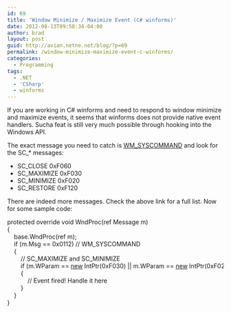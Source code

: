 ```yaml
---
id: 69
title: 'Window Minimize / Maximize Event (C# winforms)'
date: 2012-08-13T09:58:34-04:00
author: brad
layout: post
guid: http://avian.netne.net/blog/?p=69
permalink: /window-minimize-maximize-event-c-winforms/
categories:
  - Programming
tags:
  - .NET
  - 'CSharp'
  - winforms
---
```

If you are working in C# winforms and need to respond to window minimize and maximize events, it seems that winforms does not provide native event handlers. Sucha feat is still very much possible through hooking into the Windows API.

<!--more-->

The exact message you need to catch is [WM_SYSCOMMAND](http://msdn.microsoft.com/en-us/library/windows/desktop/ms646360(v=vs.85).aspx) and look for the SC_* messages:

  * SC_CLOSE 0xF060
  * SC_MAXIMIZE 0xF030
  * SC_MINIMIZE 0xF020
  * SC_RESTORE 0xF120

There are indeed more messages. Check the above link for a full list. Now for some sample code:

<div class="codecolorer-container csharp default" style="overflow:auto;white-space:nowrap;">
  <div class="csharp codecolorer">
    <span class="kw1">protected</span> <span class="kw1">override</span> <span class="kw4">void</span> WndProc<span class="br0">&#40;</span><span class="kw1">ref</span> Message m<span class="br0">&#41;</span><br /> <span class="br0">&#123;</span><br /> &nbsp; &nbsp; <span class="kw1">base</span><span class="sy0">.</span><span class="me1">WndProc</span><span class="br0">&#40;</span><span class="kw1">ref</span> m<span class="br0">&#41;</span><span class="sy0">;</span><br /> &nbsp; &nbsp; <span class="kw1">if</span> <span class="br0">&#40;</span>m<span class="sy0">.</span><span class="me1">Msg</span> <span class="sy0">==</span> 0x0112<span class="br0">&#41;</span> <span class="co1">// WM_SYSCOMMAND</span><br /> &nbsp; &nbsp; <span class="br0">&#123;</span><br /> &nbsp; &nbsp; &nbsp; &nbsp; <span class="co1">// SC_MAXIMIZE and SC_MINIMIZE</span><br /> &nbsp; &nbsp; &nbsp; &nbsp; <span class="kw1">if</span> <span class="br0">&#40;</span>m<span class="sy0">.</span><span class="me1">WParam</span> <span class="sy0">==</span> <a href="http://www.google.com/search?q=new+msdn.microsoft.com"><span class="kw3">new</span></a> IntPtr<span class="br0">&#40;</span>0xF030<span class="br0">&#41;</span> <span class="sy0">||</span> m<span class="sy0">.</span><span class="me1">WParam</span> <span class="sy0">==</span> <a href="http://www.google.com/search?q=new+msdn.microsoft.com"><span class="kw3">new</span></a> IntPtr<span class="br0">&#40;</span>0xF020<span class="br0">&#41;</span><span class="br0">&#41;</span><br /> &nbsp; &nbsp; &nbsp; &nbsp; <span class="br0">&#123;</span><br /> &nbsp; &nbsp; &nbsp; &nbsp; &nbsp; &nbsp; <span class="co1">// Event fired! Handle it here</span><br /> &nbsp; &nbsp; &nbsp; &nbsp; <span class="br0">&#125;</span><br /> &nbsp; &nbsp; <span class="br0">&#125;</span><br /> <span class="br0">&#125;</span>
  </div>
</div>
